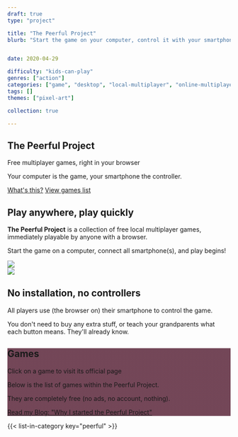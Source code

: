 ```yaml
---
draft: true
type: "project"

title: "The Peerful Project"
blurb: "Start the game on your computer, control it with your smartphone. Easy local multiplayer for groups small and large."


date: 2020-04-29

difficulty: "kids-can-play"
genres: ["action"]
categories: ["game", "desktop", "local-multiplayer", "online-multiplayer", "smartphone-controlled"]
tags: []
themes: ["pixel-art"]

collection: true

---
```


<section class="hero-image">
	<div class="hero-text">
		<h1>The Peerful Project</h1>
		<p class="hero-tagline">Free multiplayer games, right in your browser</p>
		<p>Your computer is the game, your smartphone the controller.</p>
		<a class="pageLink" href="#explanation">What's this?</a> <a class="pageLink" href="#gamelist">View games list</a>
	</div>
</section>	

<section>
	<a name="explanation" class="pageAnchor"></a>
	<div class="two-sided-container">
		<div class="left-side">
			<h2>Play anywhere, play quickly</h2>
			<p><strong>The Peerful Project</strong> is a collection of free local multiplayer games, immediately playable by anyone with a browser.</p>
			<p>Start the game on a computer, connect all smartphone(s), and play begins!</p>
		</div>
		<div class="right-side image-side">
			<img src="webp/peerfulProject.webp" />
		</div>
	</div>
</section>

<section>
	<div class="two-sided-container">
		<div class="left-side image-side">
			<img src="webp/peerfulProject-largerFavicon.webp" />
		</div>
		<div class="right-side">
			<h2>No installation, no controllers</h2>
			<p>All players use (the browser on) their smartphone to control the game.</p>
			<p>You don't need to buy any extra stuff, or teach your grandparents what each button means. They'll already know.</p>
		</div>
	</div>
</section>

<section class="hero-image" style="background-position: center top; background-image: linear-gradient(rgba(69, 9, 32, 0.75), rgba(69, 9, 32, 0.75)), url(webp/peerfulProject-headerGames.webp);">
	<div class="center-text">
		<a name="gamelist" class="pageAnchor"></a>
		<h1>Games</h1>
		<p class="hero-tagline">Click on a game to visit its official page</p>
		<p>Below is the list of games within the Peerful Project.</p>
		<p>They are completely free (no ads, no account, nothing).</p> 
		<a class="pageLink" href="/blog/videogames/the-peerful-project/why-i-created-the-peerful-project">Read my Blog: "Why I started the Peerful Project"</a>
	</div>
</section>	

{{< list-in-category key="peerful" >}}

		